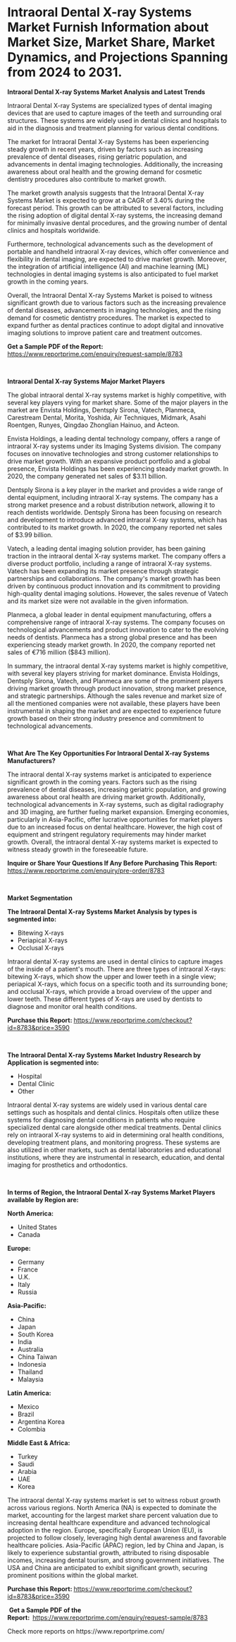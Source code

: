 <p><h1>Intraoral Dental X-ray Systems Market Furnish Information about Market Size, Market Share, Market Dynamics, and Projections Spanning from 2024 to 2031.</h1></p><p><strong>Intraoral Dental X-ray Systems Market Analysis and Latest Trends</strong></p>
<p><p>Intraoral Dental X-ray Systems are specialized types of dental imaging devices that are used to capture images of the teeth and surrounding oral structures. These systems are widely used in dental clinics and hospitals to aid in the diagnosis and treatment planning for various dental conditions.</p><p>The market for Intraoral Dental X-ray Systems has been experiencing steady growth in recent years, driven by factors such as increasing prevalence of dental diseases, rising geriatric population, and advancements in dental imaging technologies. Additionally, the increasing awareness about oral health and the growing demand for cosmetic dentistry procedures also contribute to market growth.</p><p>The market growth analysis suggests that the Intraoral Dental X-ray Systems Market is expected to grow at a CAGR of 3.40% during the forecast period. This growth can be attributed to several factors, including the rising adoption of digital dental X-ray systems, the increasing demand for minimally invasive dental procedures, and the growing number of dental clinics and hospitals worldwide.</p><p>Furthermore, technological advancements such as the development of portable and handheld intraoral X-ray devices, which offer convenience and flexibility in dental imaging, are expected to drive market growth. Moreover, the integration of artificial intelligence (AI) and machine learning (ML) technologies in dental imaging systems is also anticipated to fuel market growth in the coming years.</p><p>Overall, the Intraoral Dental X-ray Systems Market is poised to witness significant growth due to various factors such as the increasing prevalence of dental diseases, advancements in imaging technologies, and the rising demand for cosmetic dentistry procedures. The market is expected to expand further as dental practices continue to adopt digital and innovative imaging solutions to improve patient care and treatment outcomes.</p></p>
<p><strong>Get a Sample PDF of the Report:&nbsp;</strong> <a href="https://www.reportprime.com/enquiry/request-sample/8783">https://www.reportprime.com/enquiry/request-sample/8783</a></p>
<p>&nbsp;</p>
<p><strong>Intraoral Dental X-ray Systems Major Market Players</strong></p>
<p><p>The global intraoral dental X-ray systems market is highly competitive, with several key players vying for market share. Some of the major players in the market are Envista Holdings, Dentsply Sirona, Vatech, Planmeca, Carestream Dental, Morita, Yoshida, Air Techniques, Midmark, Asahi Roentgen, Runyes, Qingdao Zhonglian Hainuo, and Acteon.</p><p>Envista Holdings, a leading dental technology company, offers a range of intraoral X-ray systems under its Imaging Systems division. The company focuses on innovative technologies and strong customer relationships to drive market growth. With an expansive product portfolio and a global presence, Envista Holdings has been experiencing steady market growth. In 2020, the company generated net sales of $3.11 billion.</p><p>Dentsply Sirona is a key player in the market and provides a wide range of dental equipment, including intraoral X-ray systems. The company has a strong market presence and a robust distribution network, allowing it to reach dentists worldwide. Dentsply Sirona has been focusing on research and development to introduce advanced intraoral X-ray systems, which has contributed to its market growth. In 2020, the company reported net sales of $3.99 billion.</p><p>Vatech, a leading dental imaging solution provider, has been gaining traction in the intraoral dental X-ray systems market. The company offers a diverse product portfolio, including a range of intraoral X-ray systems. Vatech has been expanding its market presence through strategic partnerships and collaborations. The company's market growth has been driven by continuous product innovation and its commitment to providing high-quality dental imaging solutions. However, the sales revenue of Vatech and its market size were not available in the given information.</p><p>Planmeca, a global leader in dental equipment manufacturing, offers a comprehensive range of intraoral X-ray systems. The company focuses on technological advancements and product innovation to cater to the evolving needs of dentists. Planmeca has a strong global presence and has been experiencing steady market growth. In 2020, the company reported net sales of €716 million ($843 million).</p><p>In summary, the intraoral dental X-ray systems market is highly competitive, with several key players striving for market dominance. Envista Holdings, Dentsply Sirona, Vatech, and Planmeca are some of the prominent players driving market growth through product innovation, strong market presence, and strategic partnerships. Although the sales revenue and market size of all the mentioned companies were not available, these players have been instrumental in shaping the market and are expected to experience future growth based on their strong industry presence and commitment to technological advancements.</p></p>
<p>&nbsp;</p>
<p><strong>What Are The Key Opportunities For Intraoral Dental X-ray Systems Manufacturers?</strong></p>
<p><p>The intraoral dental X-ray systems market is anticipated to experience significant growth in the coming years. Factors such as the rising prevalence of dental diseases, increasing geriatric population, and growing awareness about oral health are driving market growth. Additionally, technological advancements in X-ray systems, such as digital radiography and 3D imaging, are further fueling market expansion. Emerging economies, particularly in Asia-Pacific, offer lucrative opportunities for market players due to an increased focus on dental healthcare. However, the high cost of equipment and stringent regulatory requirements may hinder market growth. Overall, the intraoral dental X-ray systems market is expected to witness steady growth in the foreseeable future.</p></p>
<p><strong>Inquire or Share Your Questions If Any Before Purchasing This Report:</strong> <a href="https://www.reportprime.com/enquiry/pre-order/8783">https://www.reportprime.com/enquiry/pre-order/8783</a></p>
<p>&nbsp;</p>
<p><strong>Market Segmentation</strong></p>
<p><strong>The Intraoral Dental X-ray Systems Market Analysis by types is segmented into:</strong></p>
<p><ul><li>Bitewing X-rays</li><li>Periapical X-rays</li><li>Occlusal X-rays</li></ul></p>
<p><p>Intraoral dental X-ray systems are used in dental clinics to capture images of the inside of a patient's mouth. There are three types of intraoral X-rays: bitewing X-rays, which show the upper and lower teeth in a single view; periapical X-rays, which focus on a specific tooth and its surrounding bone; and occlusal X-rays, which provide a broad overview of the upper and lower teeth. These different types of X-rays are used by dentists to diagnose and monitor oral health conditions.</p></p>
<p><strong>Purchase this Report:&nbsp;</strong><a href="https://www.reportprime.com/checkout?id=8783&price=3590">https://www.reportprime.com/checkout?id=8783&price=3590</a></p>
<p>&nbsp;</p>
<p><strong>The Intraoral Dental X-ray Systems Market Industry Research by Application is segmented into:</strong></p>
<p><ul><li>Hospital</li><li>Dental Clinic</li><li>Other</li></ul></p>
<p><p>Intraoral dental X-ray systems are widely used in various dental care settings such as hospitals and dental clinics. Hospitals often utilize these systems for diagnosing dental conditions in patients who require specialized dental care alongside other medical treatments. Dental clinics rely on intraoral X-ray systems to aid in determining oral health conditions, developing treatment plans, and monitoring progress. These systems are also utilized in other markets, such as dental laboratories and educational institutions, where they are instrumental in research, education, and dental imaging for prosthetics and orthodontics.</p></p>
<p>&nbsp;</p>
<p><strong>In terms of Region, the Intraoral Dental X-ray Systems Market Players available by Region are:</strong></p>
<p>
    <p> <strong> North America: </strong>
        <ul>
            <li>United States</li>
            <li>Canada</li>
        </ul>
        </p> 
    <p> <strong> Europe: </strong>
        <ul>
            <li>Germany</li>
            <li>France</li>
            <li>U.K.</li>
            <li>Italy</li>
            <li>Russia</li>
        </ul>
        </p> 
    <p> <strong> Asia-Pacific: </strong>
        <ul>
            <li>China</li>
            <li>Japan</li>
            <li>South Korea</li>
            <li>India</li>
            <li>Australia</li>
            <li>China Taiwan</li>
            <li>Indonesia</li>
            <li>Thailand</li>
            <li>Malaysia</li>
        </ul>
        </p> 
    <p> <strong> Latin America: </strong>
        <ul>
            <li>Mexico</li>
            <li>Brazil</li>
            <li>Argentina Korea</li>
            <li>Colombia</li>
        </ul>
        </p> 
    <p> <strong> Middle East & Africa: </strong>
        <ul>
            <li>Turkey</li>
            <li>Saudi</li>
            <li>Arabia</li>
            <li>UAE</li>
            <li>Korea</li>
        </ul>
    </p>
    </p>
<p><p>The intraoral dental X-ray systems market is set to witness robust growth across various regions. North America (NA) is expected to dominate the market, accounting for the largest market share percent valuation due to increasing dental healthcare expenditure and advanced technological adoption in the region. Europe, specifically European Union (EU), is projected to follow closely, leveraging high dental awareness and favorable healthcare policies. Asia-Pacific (APAC) region, led by China and Japan, is likely to experience substantial growth, attributed to rising disposable incomes, increasing dental tourism, and strong government initiatives. The USA and China are anticipated to exhibit significant growth, securing prominent positions within the global market.</p></p>
<p><strong>Purchase this Report: </strong><a href="https://www.reportprime.com/checkout?id=8783&price=3590">https://www.reportprime.com/checkout?id=8783&price=3590</a></p>
<p>&nbsp;<strong>Get a Sample PDF of the Report:&nbsp;&nbsp;</strong><a href="https://www.reportprime.com/enquiry/request-sample/8783">https://www.reportprime.com/enquiry/request-sample/8783</a></p>
<p><strong></strong></p>
<p>Check more reports on https://www.reportprime.com/</p>